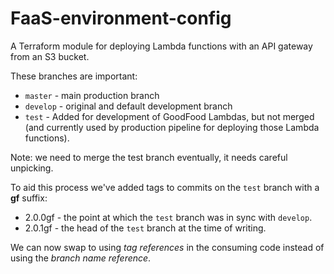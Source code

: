 # FaaS-environment-config
A Terraform module for deploying Lambda functions with an API gateway from an S3 bucket.

These branches are important:

- `master` - main production branch
- `develop` - original and default development branch
- `test` - Added for development of GoodFood Lambdas, but not merged (and currently used by production pipeline for deploying those Lambda functions).

Note: we need to merge the test branch eventually, it needs careful unpicking.

To aid this process we've added tags to commits on the `test` branch with a __gf__ suffix:

- 2.0.0gf - the point at which the `test` branch was in sync with `develop`.
- 2.0.1gf - the head of the `test` branch at the time of writing.

We can now swap to using _tag references_ in the consuming code instead of using the _branch name reference_.
